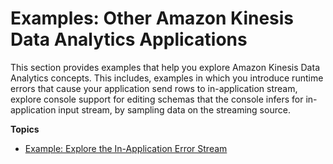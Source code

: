 # Examples: Other Amazon Kinesis Data Analytics Applications<a name="app-other-apps"></a>

This section provides examples that help you explore Amazon Kinesis Data Analytics concepts\. This includes, examples in which you introduce runtime errors that cause your application send rows to in\-application stream, explore console support for editing schemas that the console infers for in\-application input stream, by sampling data on the streaming source\.

**Topics**
+ [Example: Explore the In\-Application Error Stream](app-explore-error-stream.md)